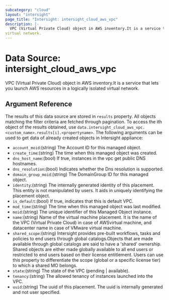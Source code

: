 ```yaml
---
subcategory: "cloud"
layout: "intersight"
page_title: "Intersight: intersight_cloud_aws_vpc"
description: |-
  VPC (Virtual Private Cloud) object in AWS inventory.It is a service that lets you launch AWS resources in a logically isolated
virtual network.
---
```


# Data Source: intersight_cloud_aws_vpc
VPC (Virtual Private Cloud) object in AWS inventory.It is a service that lets you launch AWS resources in a logically isolated
virtual network.
## Argument Reference
The results of this data source are stored in `results` property.
All objects matching the filter criteria are fetched through pagination.
To access the ith object of the results obtained, use `data.intersight_cloud_aws_vpc.<custom_name>.results[i].<propertyname>`.
The following arguments can be used to get data of already created objects in Intersight appliance:
* `account_moid`:(string) The Account ID for this managed object. 
* `create_time`:(string) The time when this managed object was created. 
* `dns_host_name`:(bool) If true, instances in the vpc get public DNS hostnames. 
* `dns_resolution`:(bool) Indicates whether the Dns resolution is supported. 
* `domain_group_moid`:(string) The DomainGroup ID for this managed object. 
* `identity`:(string) The internally generated identity of this placement. This entity is not manipulated by users. It aids in uniquely identifying the placement object. 
* `is_default`:(bool) If true, indicates that this is default VPC. 
* `mod_time`:(string) The time when this managed object was last modified. 
* `moid`:(string) The unique identifier of this Managed Object instance. 
* `name`:(string) Name of the virtual machine placement. It is the name of the VPC (Virtual Private Cloud) in case of AWSvirtual machine, and datacenter name in case of VMware virtual machine. 
* `shared_scope`:(string) Intersight provides pre-built workflows, tasks and policies to end users through global catalogs.Objects that are made available through global catalogs are said to have a 'shared' ownership. Shared objects are either made globally available to all end users or restricted to end users based on their license entitlement. Users can use this property to differentiate the scope (global or a specific license tier) to which a shared MO belongs. 
* `state`:(string) The state of the VPC (pending | available). 
* `tenancy`:(string) The allowed tenancy of instances launched into the VPC. 
* `uuid`:(string) The uuid of this placement. The uuid is internally generated and not user specified. 
 